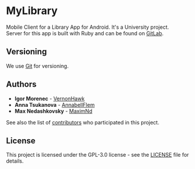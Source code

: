 # MyLibrary

Mobile Client for a Library App for Android. It's a University project.  
Server for this app is built with Ruby and can be found on [GitLab](https://gitlab.com/pavlozahozhenko/ruby-course-2019/tree/team-u_project/students/team-u).

## Versioning

We use [Git](https://git-scm.com) for versioning.

## Authors

- **Igor Morenec** - [VernonHawk](https://github.com/VernonHawk)
- **Anna Tsukanova** - [AnnabellFlem](https://github.com/AnnabellFlem)
- **Max Nedashkovsky** - [MaximNd](https://github.com/MaximNd)

See also the list of [contributors](https://github.com/VernonHawk/MyLibrary/contributors) who participated in this project.

## License

This project is licensed under the GPL-3.0 license - see the [LICENSE](LICENSE) file for details.
